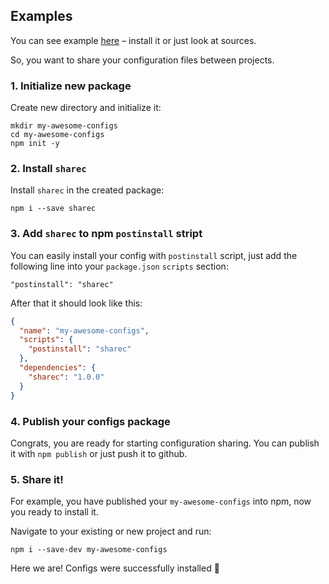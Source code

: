 ## Examples

You can see example [here](https://www.npmjs.com/package/sharec-demo-config) – install it or just look at sources.

So, you want to share your configuration files between projects.

### 1. Initialize new package

Create new directory and initialize it:

```
mkdir my-awesome-configs
cd my-awesome-configs
npm init -y
```

### 2. Install `sharec`

Install `sharec` in the created package:

```
npm i --save sharec
```

### 3. Add `sharec` to npm `postinstall` stript

You can easily install your config with `postinstall` script, just add the following
line into your `package.json` `scripts` section:

```
"postinstall": "sharec"
```

After that it should look like this:

```json
{
  "name": "my-awesome-configs",
  "scripts": {
    "postinstall": "sharec"
  },
  "dependencies": {
    "sharec": "1.0.0"
  }
}
```

### 4. Publish your configs package

Congrats, you are ready for starting configuration sharing. You can publish it
with `npm publish` or just push it to github.

### 5. Share it!

For example, you have published your `my-awesome-configs` into npm, now you ready
to install it.

Navigate to your existing or new project and run:

```
npm i --save-dev my-awesome-configs
```

Here we are! Configs were successfully installed 🙌
